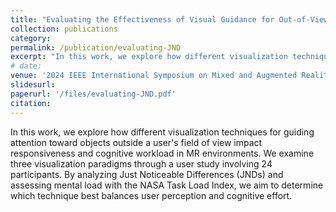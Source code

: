 ```yaml
---
title: "Evaluating the Effectiveness of Visual Guidance for Out-of-View Object Localization using Mixed Reality Head-Mounted Displays"
collection: publications
category: 
permalink: /publication/evaluating-JND
excerpt: "In this work, we explore how different visualization techniques for guiding attention toward objects outside a user's field of view impact responsiveness and cognitive workload in MR environments. We examine three visualization paradigms through a user study involving 24 participants. By analyzing Just Noticeable Differences (JNDs) and assessing mental load with the NASA Task Load Index, we aim to determine which technique best balances user perception and cognitive effort. <br/><img src='/images/evaluate-JND.png' style='padding: 30px 0;'>"
# date: 
venue: '2024 IEEE International Symposium on Mixed and Augmented Reality'
slidesurl:
paperurl: '/files/evaluating-JND.pdf'
citation:
---
```


In this work, we explore how different visualization techniques for guiding attention toward objects outside a user's field of view impact responsiveness and cognitive workload in MR environments. We examine three visualization paradigms through a user study involving 24 participants. By analyzing Just Noticeable Differences (JNDs) and assessing mental load with the NASA Task Load Index, we aim to determine which technique best balances user perception and cognitive effort.